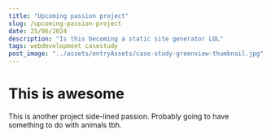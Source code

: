 ```yaml
---
title: "Upcoming passion project"
slug: /upcoming-passion-project
date: 25/06/2024
description: "Is this becoming a static site generator LOL"
tags: webdevelopment casestudy
post_image: "../assets/entryAssets/case-study-greenview-thumbnail.jpg"
---
```


# This is awesome

This is another project side-lined passion. Probably going to have something to do with animals tbh.